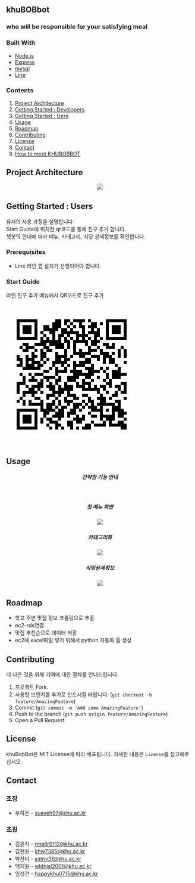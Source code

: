 ## khuBOBbot
###  who will be responsible for your satisfying meal

### Built With
* [Node.js](https://nodejs.org/)
* [Express](https://expressjs.com/)
* [mysql](https://www.mysql.com/)
* [Line](https://developers.line.biz/en/)

### Contents
<ol>
	<li><a href="#project-architecture">Project Architecture</a></li>
	<li><a href="#getting-started--developers">Getting Started : Developers</a></li>
	<li><a href="#getting-started--users">Getting Started : Uers</a></li>
	<li><a href="#usage">Usage</a></li>
	<li><a href="#roadmap">Roadmap</a></li>
	<li><a href="#contributing">Contributing</a></li>
	<li><a href="#license">License</a></li>
	<li><a href="#contact">Contact</a></li>
	<li><a href="#how-to-meet-khubobbot">How to meet KHUBOBBOT</a></li>
</ol>

## Project Architecture
<div align="center">
	<img src="https://user-images.githubusercontent.com/83260809/206208258-81a7f740-3d1a-4acf-b622-1177479a8947.png">
</div>

<!--## Getting Started : Developers-->

## Getting Started : Users
유저의 사용 과정을 설명합니다
<br>
Start Guide에 위치한 qr코드를 통해 친구 추가 합니다.
<br>
챗봇의 안내에 따라 메뉴, 카테고리, 식당 상세정보를 확인합니다.

### Prerequisites
* Line
라인 앱 설치가 선행되어야 합니다.


### Start Guide
라인 친구 추가 메뉴에서 QR코드로 친구 추가 <br><br>

![QR코드](image/QR.png)<br><br>

## Usage
<div align="center">
<h5>간략한 기능 안내</h5>
<br>
<h5>첫 메뉴 화면</h5>
<img src="https://user-images.githubusercontent.com/83260809/206627011-045abd20-db4b-4b2c-afe1-8f7c054fd0a3.jpg"width="300">
<h5>카테고리화</h5>
<img src="https://user-images.githubusercontent.com/83260809/206627021-dd679646-67de-4597-9a99-77d253a4449d.jpg"width="300">
<h5>식당상세정보</h5>
<img src="https://user-images.githubusercontent.com/83260809/206627034-b4fe9a78-859f-4301-a8db-f58b707a923c.jpg"width="300">
</div>

## Roadmap
+ 학교 주변 맛집 정보 크롤링으로 추출
+ ec2-rds연결
+ 맛집 추천순으로 데이터 저장
+ ec2에 excel파일 넣기 위해서 python 자동화 툴 생성

## Contributing

더 나은 것을 위해 기여에 대한 절차를 안내드립니다.

1. 프로젝트 Fork.
2. 사용할 브랜치를 추가로 만드시킬 바랍니다. (`git checkout -b feature/AmazingFeature`)
3. Commit (`git commit -m 'Add some AmazingFeature'`)
4. Push to the branch (`git push origin feature/AmazingFeature`)
5. Open a Pull Request

## License
khuBobBot은 MIT License에 따라 배포됩니다.
자세한 내용은 ```License```를 참고해주십시오.

## Contact
### 조장 
* 우하은 -  suaveh97@khu.ac.kr
### 조원 
* 김윤지 -  rmatlr0112@khu.ac.kr
* 김현원 -  khw7385@khu.ac.kr
* 박찬미 -  astnv31@khu.ac.kr
* 백지원 -  wldnjsl2001@khu.ac.kr
* 임성건 -  happykhu0715@khu.ac.kr 

<!--## How to meet KHUBOBBOT-->
